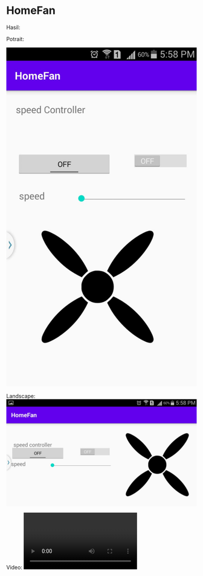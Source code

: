 # HomeFan

Hasil:

Potrait:

![](Dokumentasi/potrait.jpeg)

Landscape:
![](Dokumentasi/landscape.jpeg)

Video:
![Demo](https://user-images.githubusercontent.com/73786777/112301488-94a52500-8ccc-11eb-9370-03fb97b1f1ee.mp4)
